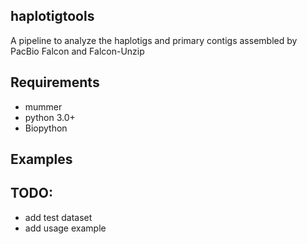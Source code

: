 ## haplotigtools
A pipeline to analyze the haplotigs and primary contigs assembled by PacBio Falcon and Falcon-Unzip

## Requirements
* mummer
* python 3.0+
* Biopython

## Examples

## TODO:
* add test dataset
* add usage example
